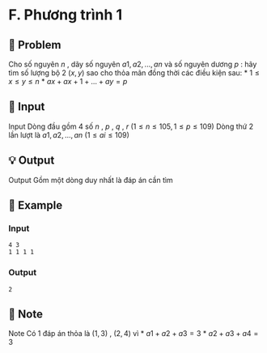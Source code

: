 # F. Phương trình 1

## 📖 Problem

Cho số nguyên
$n$
, dãy số nguyên
$a1,a2, ...,an$
và số nguyên dương
$p$
: hãy tìm số lượng bộ
$2$
$(x,y)$
sao cho thỏa mãn đồng thời các điều kiện sau:
*
$1 ≤x≤y≤n$
*
$ax+ax+ 1+ ... +ay=p$


## 🧩 Input

Input
Dòng đầu gồm
$4$
số
$n$
,
$p$
,
$q$
,
$r$
$(1 ≤n≤ 105, 1 ≤p≤ 109)$
Dòng thứ
$2$
lần lượt là
$a1,a2, ...,an$
$(1 ≤ai≤ 109)$


## 💡 Output

Output
Gồm một dòng duy nhất là đáp án cần tìm


## 🧠 Example

### Input

```text
4 3
1 1 1 1
```

### Output

```text
2
```



## 📝 Note

Note
Có
$1$
đáp án thỏa là
$(1, 3)$
,
$(2, 4)$
vì
*
$a1+a2+a3= 3$
*
$a2+a3+a4= 3$

